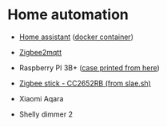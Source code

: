 # Home automation

* [Home assistant](https://www.home-assistant.io/) ([docker container](https://hub.docker.com/r/homeassistant/home-assistant))
* [Zigbee2mqtt](https://www.zigbee2mqtt.io/)

* Raspberry PI 3B+ ([case printed from here](https://www.prusaprinters.org/prints/1987-case-for-raspberry-pi-3b-and-sensehat))
* [Zigbee stick - CC2652RB (from slae.sh)](https://slae.sh/projects/cc2652/)
* Xiaomi Aqara
* Shelly dimmer 2
